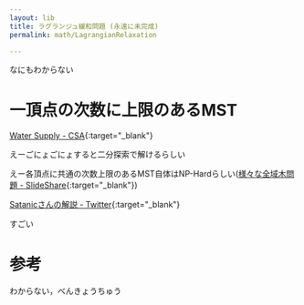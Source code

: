 ```yaml
---
layout: lib
title: ラグランジュ緩和問題 (永遠に未完成)
permalink: math/LagrangianRelaxation

---
```



なにもわからない

# 一頂点の次数に上限のあるMST

[Water Supply - CSA](https://csacademy.com/contest/round-82/task/water-supply/){:target="_blank"}<!--_-->

えーごにょごにょすると二分探索で解けるらしい

えー各頂点に共通の次数上限のあるMST自体はNP-Hardらしい([様々な全域木問題 - SlideShare](https://www.slideshare.net/tmaehara/ss-17402143){:target="_blank"})<!--_-->

[Satanicさんの解説 - Twitter](https://twitter.com/satanic0258/status/1009562691935993862){:target="_blank"}<!--_-->

すごい

# 参考

わからない，べんきょうちゅう

